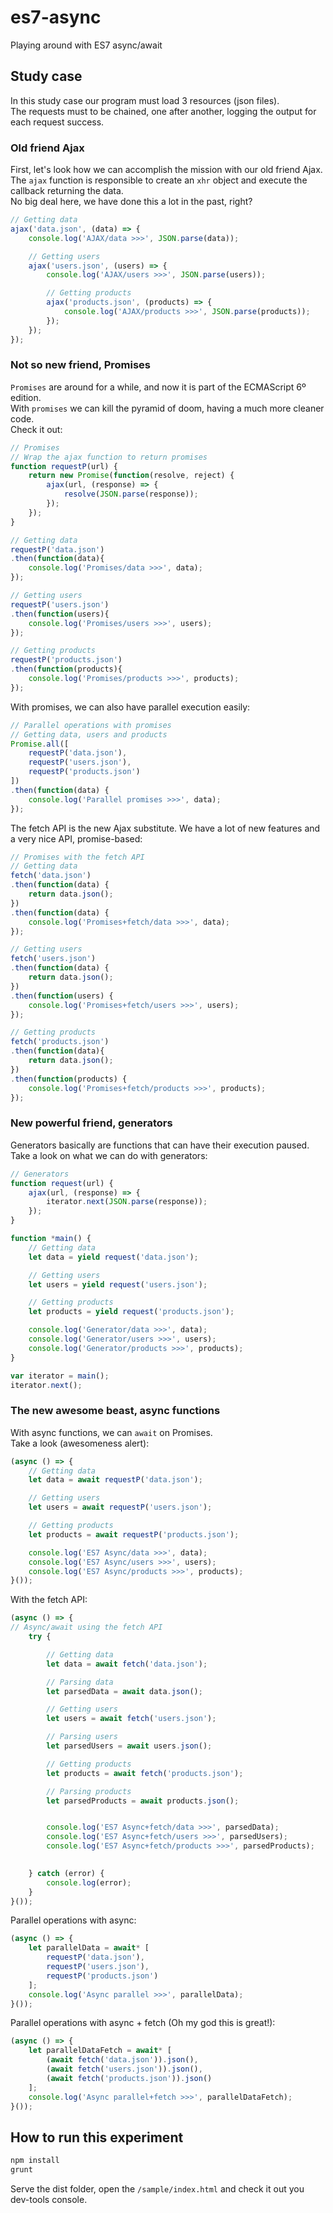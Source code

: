 # es7-async
Playing around with ES7 async/await

## Study case
In this study case our program must load 3 resources (json files).  
The requests must to be chained, one after another, logging the output for each request success.  

### Old friend Ajax
First, let's look how we can accomplish the mission with our old friend Ajax.  
The `ajax` function is responsible to create an `xhr` object and execute the callback returning the data.  
No big deal here, we have done this a lot in the past, right?  

```javascript
// Getting data
ajax('data.json', (data) => {
	console.log('AJAX/data >>>', JSON.parse(data));

	// Getting users
	ajax('users.json', (users) => {
		console.log('AJAX/users >>>', JSON.parse(users));

		// Getting products
		ajax('products.json', (products) => {
			console.log('AJAX/products >>>', JSON.parse(products));
		});
	});
});
```

### Not so new friend, Promises
`Promises` are around for a while, and now it is part of the ECMAScript 6º edition.  
With `promises` we can kill the pyramid of doom, having a much more cleaner code.  
Check it out:  
```javascript
// Promises
// Wrap the ajax function to return promises
function requestP(url) {
	return new Promise(function(resolve, reject) {
		ajax(url, (response) => {
			resolve(JSON.parse(response));
		});
	});
}

// Getting data
requestP('data.json')
.then(function(data){
	console.log('Promises/data >>>', data);
});

// Getting users
requestP('users.json')
.then(function(users){
	console.log('Promises/users >>>', users);
});

// Getting products
requestP('products.json')
.then(function(products){
	console.log('Promises/products >>>', products);
});
```
With promises, we can also have parallel execution easily:  
```javascript
// Parallel operations with promises
// Getting data, users and products
Promise.all([
	requestP('data.json'),
	requestP('users.json'),
	requestP('products.json')
])
.then(function(data) {
	console.log('Parallel promises >>>', data);
});
```
The fetch API is the new Ajax substitute. We have a lot of new features and a very nice API, promise-based:  
```javascript
// Promises with the fetch API
// Getting data
fetch('data.json')
.then(function(data) {
	return data.json();
})
.then(function(data) {
	console.log('Promises+fetch/data >>>', data);
});

// Getting users
fetch('users.json')
.then(function(data) {
	return data.json();
})
.then(function(users) {
	console.log('Promises+fetch/users >>>', users);
});

// Getting products
fetch('products.json')
.then(function(data){
	return data.json();
})
.then(function(products) {
	console.log('Promises+fetch/products >>>', products);
});
```

### New powerful friend, generators
Generators basically are functions that can have their execution paused.  
Take a look on what we can do with generators:  
```javascript
// Generators
function request(url) {
	ajax(url, (response) => {
		iterator.next(JSON.parse(response));
	});
}

function *main() {
	// Getting data
	let data = yield request('data.json');

	// Getting users
	let users = yield request('users.json');

	// Getting products
	let products = yield request('products.json');

	console.log('Generator/data >>>', data);
	console.log('Generator/users >>>', users);
	console.log('Generator/products >>>', products);
}

var iterator = main();
iterator.next();
```

### The new awesome beast, async functions
With async functions, we can `await` on Promises.  
Take a look (awesomeness alert):  
```javascript
(async () => {
	// Getting data
	let data = await requestP('data.json');

	// Getting users
	let users = await requestP('users.json');

	// Getting products
	let products = await requestP('products.json');

	console.log('ES7 Async/data >>>', data);
	console.log('ES7 Async/users >>>', users);
	console.log('ES7 Async/products >>>', products);
}());
```
With the fetch API:  
```javascript
(async () => {
// Async/await using the fetch API
	try {

		// Getting data
		let data = await fetch('data.json');

		// Parsing data
		let parsedData = await data.json();

		// Getting users
		let users = await fetch('users.json');

		// Parsing users
		let parsedUsers = await users.json();

		// Getting products
		let products = await fetch('products.json');

		// Parsing products
		let parsedProducts = await products.json();


		console.log('ES7 Async+fetch/data >>>', parsedData);
		console.log('ES7 Async+fetch/users >>>', parsedUsers);
		console.log('ES7 Async+fetch/products >>>', parsedProducts);

		
	} catch (error) {
		console.log(error);
	}
}());
```
Parallel operations with async:  
```javascript
(async () => {
	let parallelData = await* [
		requestP('data.json'),
		requestP('users.json'),
		requestP('products.json')
	];
	console.log('Async parallel >>>', parallelData);
}());
```

Parallel operations with async + fetch (Oh my god this is great!):  
```javascript
(async () => {
	let parallelDataFetch = await* [
		(await fetch('data.json')).json(),
		(await fetch('users.json')).json(),
		(await fetch('products.json')).json()
	];
	console.log('Async parallel+fetch >>>', parallelDataFetch);
}());
```

## How to run this experiment
```bash
npm install
grunt
```
Serve the dist folder, open the `/sample/index.html` and check it out you dev-tools console.  
